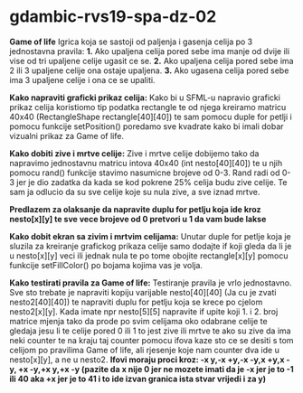# gdambic-rvs19-spa-dz-02
**Game of life**
Igrica koja se sastoji od paljenja i gasenja celija po 3 jednostavna pravila:
**1.** Ako upaljena celija pored sebe ima manje od dvije ili vise od tri upaljene celije ugasit ce se.
**2.** Ako upaljena celija pored sebe ima 2 ili 3 upaljene celije ona ostaje upaljena.
**3.** Ako ugasena celija pored sebe ima 3 upaljene celije i ona ce se upaliti.

**Kako napraviti graficki prikaz celija:**
Kako bi u SFML-u napravio graficki prikaz celija koristiomo tip podatka rectangle te od njega kreiramo matricu 40x40 (RectangleShape rectangle[40][40]) te sam pomocu duple for petlji i pomocu funkcije setPosition() poredamo sve kvadrate kako bi imali dobar vizualni prikaz za Game of life.

**Kako dobiti zive i mrtve celije:**
Zive i mrtve celije dobijemo tako da napravimo jednostavnu matricu intova 40x40 (int nesto[40][40]) te u njih pomocu rand() funkcije stavimo nasumicne brojeve od 0-3. Rand radi od 0-3 jer je dio zadatka da kada se kod pokrene 25% celija budu zive celije. Te sam ja odlucio da su sve celije koje su nula zive, a sve iznad mrtve.

**Predlazem za olaksanje da napravite duplu for petlju koja ide kroz nesto[x][y] te sve vece brojeve od 0 pretvori u 1 da vam bude lakse**

**Kako dobit ekran sa zivim i mrtvim celijama:**
Unutar duple for petlje koja je sluzila za kreiranje grafickog prikaza celije samo dodajte if koji gleda da li je u nesto[x][y] veci ili jednak nula te po tome obojite rectangle[x][y] pomocu funkcije setFillColor() po bojama kojima vas je volja.

**Kako testirati pravila za Game of life:**
Testiranje pravila je vrlo jednostavno. Sve sto trebate je napraviti kopiju varijable nesto[40][40] (Ja cu je zvati nesto2[40][40]) te napraviti duplu for petlju koja se krece po cjelom nesto2[x][y]. Kada imate npr nesto[5][5] napravite if upite koji 1. i 2. broj matrice mjenja tako da prode po svim celijama oko odabrane celije te gledaja jesu li te celije pored 0 ili 1 to jest zive ili mrtve te ako su zive da ima neki counter te na kraju taj counter pomocu ifova kaze sto ce se desiti s tom celijom po pravilima Game of life, ali rjesenje koje nam counter dva ide u nesto[x][y], a ne u nesto2.
**Ifovi moraju proci kroz: -x y,-x +y,-x -y,x +y,x -y, +x -y,+x y,+x -y (pazite da x nije 0 jer ne mozete imati da je -x jer je to -1 ili 40 aka +x jer je to 41 i to ide izvan granica ista stvar vrijedi i za y)**
